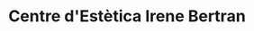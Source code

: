 ---
title: "Centre d'Estètica Irene Bertran"
url: /lleida/centre-destetica-irene-bertran/
shop: cosméticos
---